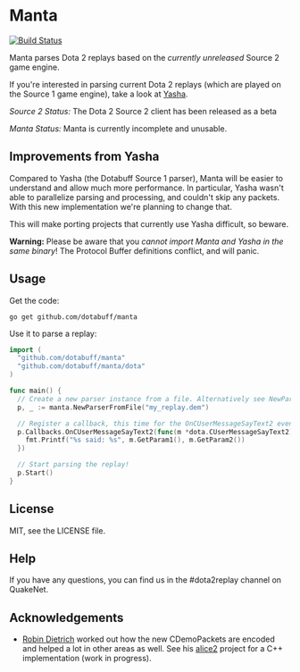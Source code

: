 # Manta

[![Build Status](https://travis-ci.org/dotabuff/manta.svg?branch=master)](https://travis-ci.org/dotabuff/manta)

Manta parses Dota 2 replays based on the *currently unreleased* Source 2 game engine.

If you're interested in parsing current Dota 2 replays (which are played on the Source 1 game engine), take a look at [Yasha](https://github.com/dotabuff/yasha).

*Source 2 Status:* The Dota 2 Source 2 client has been released as a beta

*Manta Status:* Manta is currently incomplete and unusable.

## Improvements from Yasha

Compared to Yasha (the Dotabuff Source 1 parser), Manta will be easier to understand and allow much more performance. In particular, Yasha wasn't able to parallelize parsing and processing, and couldn't skip any packets. With this new implementation we're planning to change that.

This will make porting projects that currently use Yasha difficult, so beware.

**Warning:** Please be aware that you *cannot import Manta and Yasha in the same binary*! The Protocol Buffer definitions conflict, and will panic.

## Usage

Get the code:

    go get github.com/dotabuff/manta

Use it to parse a replay:

```go
import (
  "github.com/dotabuff/manta"
  "github.com/dotabuff/manta/dota"
)

func main() {
  // Create a new parser instance from a file. Alternatively see NewParser([]byte)
  p, _ := manta.NewParserFromFile("my_replay.dem")

  // Register a callback, this time for the OnCUserMessageSayText2 event.
  p.Callbacks.OnCUserMessageSayText2(func(m *dota.CUserMessageSayText2) error {
    fmt.Printf("%s said: %s", m.GetParam1(), m.GetParam2())
  })

  // Start parsing the replay!
  p.Start()
}
```

## License

MIT, see the LICENSE file.

## Help

If you have any questions, you can find us in the #dota2replay channel on QuakeNet.

## Acknowledgements

* [Robin Dietrich](https://github.com/invokr) worked out how the new CDemoPackets are encoded and helped a lot in other areas as well. See his [alice2](https://github.com/invokr/alice2) project for a C++ implementation (work in progress).
